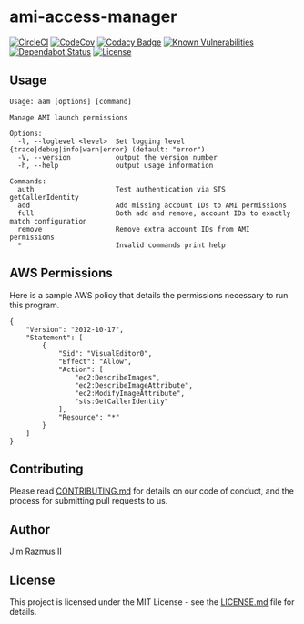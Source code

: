 # ami-access-manager

[![CircleCI](https://circleci.com/gh/jimrazmus/ami-access-manager/tree/master.svg?style=svg)](https://circleci.com/gh/jimrazmus/ami-access-manager/tree/master)
[![CodeCov](https://codecov.io/gh/jimrazmus/ami-access-manager/branch/master/graph/badge.svg)](https://codecov.io/gh/jimrazmus/ami-access-manager)
[![Codacy Badge](https://api.codacy.com/project/badge/Grade/5985d326133248d483bd8d7e1105979a)](https://www.codacy.com/app/jim.razmus/ami-access-manager?utm_source=github.com&amp;utm_medium=referral&amp;utm_content=jimrazmus/ami-access-manager&amp;utm_campaign=Badge_Grade)
[![Known Vulnerabilities](https://snyk.io/test/github/jimrazmus/ami-access-manager/badge.svg?targetFile=package.json)](https://snyk.io/test/github/jimrazmus/ami-access-manager?targetFile=package.json)
[![Dependabot Status](https://api.dependabot.com/badges/status?host=github&repo=jimrazmus/ami-access-manager)](https://dependabot.com)
[![License](http://img.shields.io/:license-mit-blue.svg?style=flat-square)](http://badges.mit-license.org)

## Usage

    Usage: aam [options] [command]

    Manage AMI launch permissions

    Options:
      -l, --loglevel <level>  Set logging level {trace|debug|info|warn|error} (default: "error")
      -V, --version           output the version number
      -h, --help              output usage information

    Commands:
      auth                    Test authentication via STS getCallerIdentity
      add                     Add missing account IDs to AMI permissions
      full                    Both add and remove, account IDs to exactly match configuration
      remove                  Remove extra account IDs from AMI permissions
      *                       Invalid commands print help

## AWS Permissions

Here is a sample AWS policy that details the permissions necessary to run this program.

    {
        "Version": "2012-10-17",
        "Statement": [
            {
                "Sid": "VisualEditor0",
                "Effect": "Allow",
                "Action": [
                    "ec2:DescribeImages",
                    "ec2:DescribeImageAttribute",
                    "ec2:ModifyImageAttribute",
                    "sts:GetCallerIdentity"
                ],
                "Resource": "*"
            }
        ]
    }

## Contributing

Please read [CONTRIBUTING.md](CONTRIBUTING.md) for details on our code of conduct, and the process for submitting pull requests to us.

## Author

Jim Razmus II

## License

This project is licensed under the MIT License - see the [LICENSE.md](LICENSE.md) file for details.
